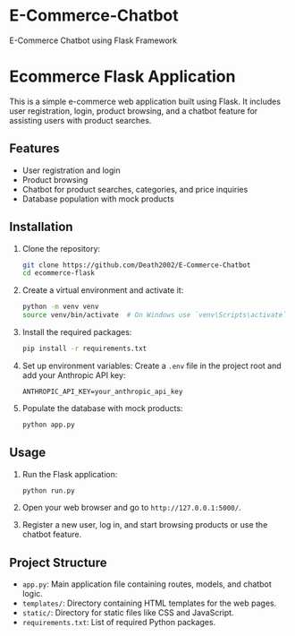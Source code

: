 # E-Commerce-Chatbot
E-Commerce Chatbot using Flask Framework

# Ecommerce Flask Application

This is a simple e-commerce web application built using Flask. It includes user registration, login, product browsing, and a chatbot feature for assisting users with product searches.

## Features

- User registration and login
- Product browsing
- Chatbot for product searches, categories, and price inquiries
- Database population with mock products

## Installation

1. Clone the repository:
    ```sh
    git clone https://github.com/Death2002/E-Commerce-Chatbot
    cd ecommerce-flask
    ```

2. Create a virtual environment and activate it:
    ```sh
    python -m venv venv
    source venv/bin/activate  # On Windows use `venv\Scripts\activate`
    ```

3. Install the required packages:
    ```sh
    pip install -r requirements.txt
    ```

4. Set up environment variables:
    Create a `.env` file in the project root and add your Anthropic API key:
    ```
    ANTHROPIC_API_KEY=your_anthropic_api_key
    ```

5. Populate the database with mock products:
    ```sh
    python app.py
    ```

## Usage

1. Run the Flask application:
    ```sh
    python run.py
    ```

2. Open your web browser and go to `http://127.0.0.1:5000/`.

3. Register a new user, log in, and start browsing products or use the chatbot feature.

## Project Structure

- `app.py`: Main application file containing routes, models, and chatbot logic.
- `templates/`: Directory containing HTML templates for the web pages.
- `static/`: Directory for static files like CSS and JavaScript.
- `requirements.txt`: List of required Python packages.
